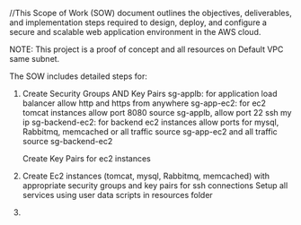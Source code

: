 //This Scope of Work (SOW) document outlines the objectives, deliverables, and implementation steps required to design, deploy, and configure a secure and scalable web application environment in the AWS cloud.

NOTE: This project is a proof of concept and all resources on Default VPC same subnet.

The SOW includes detailed steps for:


1. Create Security Groups AND Key Pairs
   sg-applb: for application load balancer allow http and https from anywhere
   sg-app-ec2: for ec2 tomcat instances allow port 8080 source sg-applb, allow port 22 ssh my ip
   sg-backend-ec2: for backend ec2 instances allow ports for mysql, Rabbitmq, memcached  or all traffic source sg-app-ec2 and all traffic source sg-backend-ec2
   
   Create Key Pairs for ec2 instances

2. Create Ec2 instances (tomcat, mysql, Rabbitmq, memcached) with appropriate security groups and key pairs for ssh connections
   Setup all services using user data scripts in resources folder 
3.

